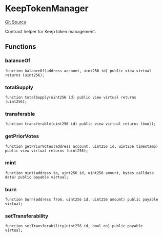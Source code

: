# KeepTokenManager
[Git Source](https://github.com/kalidao/keep/blob/1979341a5a2118c8b67dae50ac448106c85bacac/src/extensions/dao/utils/KeepTokenManager.sol)

Contract helper for Keep token management.


## Functions
### balanceOf


```solidity
function balanceOf(address account, uint256 id) public view virtual returns (uint256);
```

### totalSupply


```solidity
function totalSupply(uint256 id) public view virtual returns (uint256);
```

### transferable


```solidity
function transferable(uint256 id) public view virtual returns (bool);
```

### getPriorVotes


```solidity
function getPriorVotes(address account, uint256 id, uint256 timestamp) public view virtual returns (uint256);
```

### mint


```solidity
function mint(address to, uint256 id, uint256 amount, bytes calldata data) public payable virtual;
```

### burn


```solidity
function burn(address from, uint256 id, uint256 amount) public payable virtual;
```

### setTransferability


```solidity
function setTransferability(uint256 id, bool on) public payable virtual;
```

